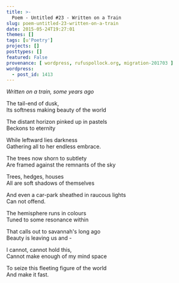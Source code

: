 ```yaml
---
title: >-
  Poem - Untitled #23 - Written on a Train
slug: poem-untitled-23-written-on-a-train
date: 2015-05-24T19:27:01
themes: []
tags: [u'Poetry']
projects: []
posttypes: []
featured: False
provenance: [ wordpress, rufuspollock.org, migration-201703 ]
wordpress:
  - post_id: 1413
---
```


*Written on a train, some years ago*

The tail-end of dusk,  
Its softness making beauty of the world

The distant horizon pinked up in pastels  
Beckons to eternity

While leftward lies darkness  
Gathering all to her endless embrace.

The trees now shorn to subtlety  
Are framed against the remnants of the sky

Trees, hedges, houses  
All are soft shadows of themselves

And even a car-park sheathed in raucous lights  
Can not offend.

The hemisphere runs in colours  
Tuned to some resonance within

That calls out to savannah's long ago  
Beauty is leaving us and -

I cannot, cannot hold this,  
Cannot make enough of my mind space

To seize this fleeting figure of the world  
And make it fast.

